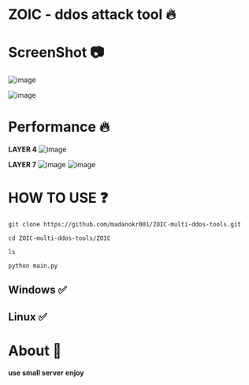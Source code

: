 # ZOIC - ddos attack tool 🔥

# ScreenShot 📷
![image](https://github.com/user-attachments/assets/a7c8cc65-5fb3-4534-9d63-88742bb296be)

![image](https://github.com/user-attachments/assets/a390ca53-b6c7-4a93-880e-8fc1f8c735cf)


# Performance 🔥
**LAYER 4**
![image](https://github.com/user-attachments/assets/f9cb37c7-6de2-4883-bfb5-8dcd75b2d14c)

**LAYER 7**
![image](https://github.com/user-attachments/assets/01f80c2a-dc7e-4ea1-ac9a-435e68c3d141)
![image](https://github.com/user-attachments/assets/983bd6d2-3cce-4360-a1e6-5659bfcaa1e3)

# HOW TO USE ❓
```
git clone https://github.com/madanokr001/ZOIC-multi-ddos-tools.git
```
```
cd ZOIC-multi-ddos-tools/ZOIC
```
```
ls
```
```
python main.py
```

## Windows ✅
## Linux ✅

# About 🤑
**use small server**
**enjoy**






